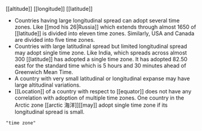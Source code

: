 [[altitude]]
[[longitude]]
[[latitude]]
- Countries having large longitudinal spread can adopt several time zones. Like [[mod his 26|Russia]] which extends through almost 1650 of [[latitude]] is divided into eleven time zones. Similarly, USA and Canada are divided into five time zones.
- Countries with large latitudinal spread but limited longitudinal spread may adopt single time zone. Like India, which spreads across almost 300 [[latitude]] has adopted a single time zone. It has adopted 82.50 east for the standard time which is 5 hours and 30 minutes ahead of Greenwich Mean Time.
- A country with very small latitudinal or longitudinal expanse may have large altitudinal variations.
- [[Location]] of a country with respect to [[equator]] does not have any correlation with adoption of multiple time zones. One country in the Arctic zone [[arctic 海洋]][[may]] adopt single time zone if its longitudinal spread is small.

```query
"time zone"
```